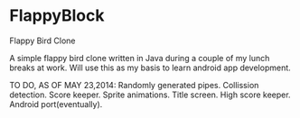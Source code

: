 FlappyBlock
===========

Flappy Bird Clone


A simple flappy bird clone written in Java during a couple of my lunch breaks at work.  Will use this as my basis to learn android app development.


TO DO, AS OF MAY  23,2014:
Randomly generated pipes.
Collission detection.
Score keeper.
Sprite animations.
Title screen.
High score keeper.
Android port(eventually).
